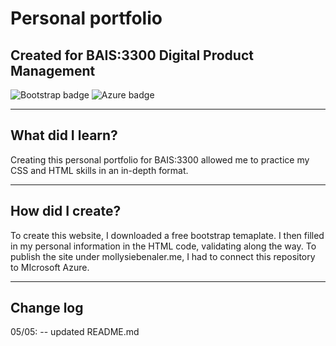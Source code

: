 # Personal portfolio
## Created for BAIS:3300 Digital Product Management
![Bootstrap badge](https://img.shields.io/badge/Bootstrap-563D7C?style=for-the-badge&logo=bootstrap&logoColor=white)
![Azure badge](https://img.shields.io/badge/Microsoft_Azure-0089D6?style=for-the-badge&logo=microsoft-azure&logoColor=white)


---

## What did I learn?
Creating this personal portfolio for BAIS:3300 allowed me to practice my CSS and HTML skills in an in-depth format. 

---

## How did I create?
To create this website, I downloaded a free bootstrap temaplate.  I then filled in my personal information in the HTML code, validating along the way.  To publish the site under mollysiebenaler.me, I had to connect this repository to MIcrosoft Azure. 


---

## Change log
05/05: -- updated README.md
